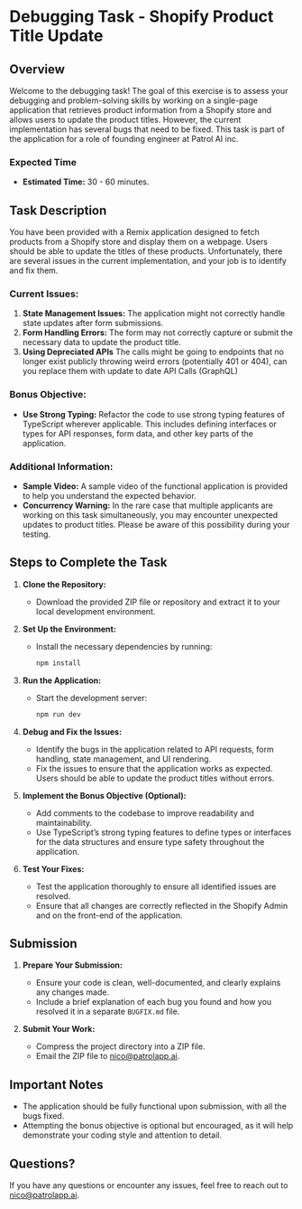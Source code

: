 # Debugging Task - Shopify Product Title Update

## Overview

Welcome to the debugging task! The goal of this exercise is to assess your debugging and problem-solving skills by working on a single-page application that retrieves product information from a Shopify store and allows users to update the product titles. However, the current implementation has several bugs that need to be fixed.
This task is part of the application for a role of founding engineer at Patrol AI inc.

### Expected Time

- **Estimated Time:** 30 - 60 minutes.

## Task Description

You have been provided with a Remix application designed to fetch products from a Shopify store and display them on a webpage. Users should be able to update the titles of these products. Unfortunately, there are several issues in the current implementation, and your job is to identify and fix them.

### Current Issues:
1. **State Management Issues:** The application might not correctly handle state updates after form submissions.
2. **Form Handling Errors:** The form may not correctly capture or submit the necessary data to update the product title.
3. **Using Depreciated APIs** The calls might be going to endpoints that no longer exist publicly throwing weird errors (potentially 401 or 404), can you replace them with update to date API Calls (GraphQL)

### Bonus Objective:
- **Use Strong Typing:** Refactor the code to use strong typing features of TypeScript wherever applicable. This includes defining interfaces or types for API responses, form data, and other key parts of the application.

### Additional Information:
- **Sample Video:** A sample video of the functional application is provided to help you understand the expected behavior.
- **Concurrency Warning:** In the rare case that multiple applicants are working on this task simultaneously, you may encounter unexpected updates to product titles. Please be aware of this possibility during your testing.

## Steps to Complete the Task

1. **Clone the Repository:**
   - Download the provided ZIP file or repository and extract it to your local development environment.

2. **Set Up the Environment:**
   - Install the necessary dependencies by running:
     ```bash
     npm install
     ```

3. **Run the Application:**
   - Start the development server:
     ```bash
     npm run dev
     ```

4. **Debug and Fix the Issues:**
   - Identify the bugs in the application related to API requests, form handling, state management, and UI rendering.
   - Fix the issues to ensure that the application works as expected. Users should be able to update the product titles without errors.

5. **Implement the Bonus Objective (Optional):**
   - Add comments to the codebase to improve readability and maintainability.
   - Use TypeScript’s strong typing features to define types or interfaces for the data structures and ensure type safety throughout the application.

6. **Test Your Fixes:**
   - Test the application thoroughly to ensure all identified issues are resolved.
   - Ensure that all changes are correctly reflected in the Shopify Admin and on the front-end of the application.

## Submission

1. **Prepare Your Submission:**
   - Ensure your code is clean, well-documented, and clearly explains any changes made.
   - Include a brief explanation of each bug you found and how you resolved it in a separate `BUGFIX.md` file.

2. **Submit Your Work:**
   - Compress the project directory into a ZIP file.
   - Email the ZIP file to nico@patrolapp.ai.

## Important Notes

- The application should be fully functional upon submission, with all the bugs fixed.
- Attempting the bonus objective is optional but encouraged, as it will help demonstrate your coding style and attention to detail.

## Questions?

If you have any questions or encounter any issues, feel free to reach out to nico@patrolapp.ai.
